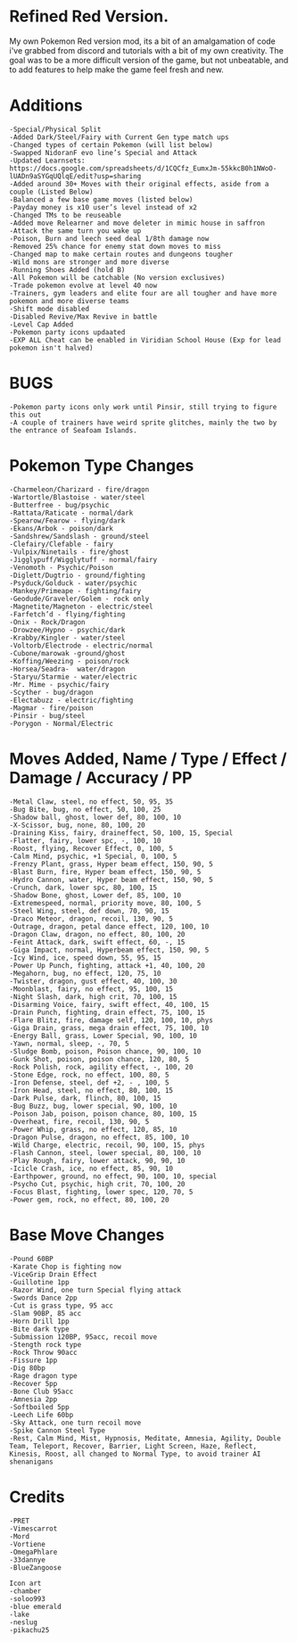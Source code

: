 # Refined Red Version.
My own Pokemon Red version mod, its a bit of an amalgamation of code i've grabbed from discord and tutorials with a bit of my own creativity.  The goal was to be a more difficult version of the game, but not unbeatable, and to add features to help make the game feel fresh and new.

# Additions
	-Special/Physical Split
 	-Added Dark/Steel/Fairy with Current Gen type match ups
	-Changed types of certain Pokemon (will list below)
	-Swapped NidoranF evo line’s Special and Attack
	-Updated Learnsets: https://docs.google.com/spreadsheets/d/1CQCfz_EumxJm-55kkcB0h1NWoO-lUADn9aSYGqUQlqE/edit?usp=sharing
	-Added around 30+ Moves with their original effects, aside from a couple (Listed Below)
	-Balanced a few base game moves (listed below)
	-Payday money is x10 user’s level instead of x2
	-Changed TMs to be reuseable
	-Added move Relearner and move deleter in mimic house in saffron
	-Attack the same turn you wake up
	-Poison, Burn and leech seed deal 1/8th damage now
	-Removed 25% chance for enemy stat down moves to miss
	-Changed map to make certain routes and dungeons tougher
	-Wild mons are stronger and more diverse
	-Running Shoes Added (hold B)
	-All Pokemon will be catchable (No version exclusives)
	-Trade pokemon evolve at level 40 now
	-Trainers, gym leaders and elite four are all tougher and have more pokemon and more diverse teams
	-Shift mode disabled
	-Disabled Revive/Max Revive in battle
	-Level Cap Added
	-Pokemon party icons updaated
 	-EXP ALL Cheat can be enabled in Viridian School House (Exp for lead pokemon isn't halved)

# BUGS
	-Pokemon party icons only work until Pinsir, still trying to figure this out
 	-A couple of trainers have weird sprite glitches, mainly the two by the entrance of Seafoam Islands.
	
# Pokemon Type Changes
	-Charmeleon/Charizard - fire/dragon
	-Wartortle/Blastoise - water/steel
	-Butterfree - bug/psychic
	-Rattata/Raticate - normal/dark
	-Spearow/Fearow - flying/dark
	-Ekans/Arbok - poison/dark
	-Sandshrew/Sandslash - ground/steel
	-Clefairy/Clefable - fairy
	-Vulpix/Ninetails - fire/ghost
	-Jigglypuff/Wigglytuff - normal/fairy
	-Venomoth - Psychic/Poison
	-Diglett/Dugtrio - ground/fighting
	-Psyduck/Golduck - water/psychic
	-Mankey/Primeape - fighting/fairy
	-Geodude/Graveler/Golem - rock only
	-Magnetite/Magneton - electric/steel
	-Farfetch’d - flying/fighting
 	-Onix - Rock/Dragon
	-Drowzee/Hypno - psychic/dark
	-Krabby/Kingler - water/steel
	-Voltorb/Electrode - electric/normal
	-Cubone/marowak -ground/ghost
	-Koffing/Weezing - poison/rock
	-Horsea/Seadra-  water/dragon
	-Staryu/Starmie - water/electric
	-Mr. Mime - psychic/fairy
	-Scyther - bug/dragon
	-Electabuzz - electric/fighting
	-Magmar - fire/poison
	-Pinsir - bug/steel
 	-Porygon - Normal/Electric

# Moves Added, Name / Type / Effect / Damage / Accuracy /  PP 
	-Metal Claw, steel, no effect, 50, 95, 35
	-Bug Bite, bug, no effect, 50, 100, 25
	-Shadow ball, ghost, lower def, 80, 100, 10
	-X-Scissor, bug, none, 80, 100, 20	
	-Draining Kiss, fairy, draineffect, 50, 100, 15, Special
	-Flatter, fairy, lower spc, -, 100, 10
	-Roost, flying, Recover Effect, 0, 100, 5
	-Calm Mind, psychic, +1 Special, 0, 100, 5
	-Frenzy Plant, grass, Hyper beam effect, 150, 90, 5
	-Blast Burn, fire, Hyper beam effect, 150, 90, 5
	-Hydro Cannon, water, Hyper beam effect, 150, 90, 5
	-Crunch, dark, lower spc, 80, 100, 15
	-Shadow Bone, ghost, Lower def, 85, 100, 10
	-Extremespeed, normal, priority move, 80, 100, 5
	-Steel Wing, steel, def down, 70, 90, 15
	-Draco Meteor, dragon, recoil, 130, 90, 5
	-Outrage, dragon, petal dance effect, 120, 100, 10
	-Dragon Claw, dragon, no effect, 80, 100, 20
	-Feint Attack, dark, swift effect, 60, -, 15 
	-Giga Impact, normal, Hyperbeam effect, 150, 90, 5
	-Icy Wind, ice, speed down, 55, 95, 15
	-Power Up Punch, fighting, attack +1, 40, 100, 20
	-Megahorn, bug, no effect, 120, 75, 10
	-Twister, dragon, gust effect, 40, 100, 30
	-Moonblast, fairy, no effect, 95, 100, 15
	-Night Slash, dark, high crit, 70, 100, 15
	-Disarming Voice, fairy, swift effect, 40, 100, 15
	-Drain Punch, fighting, drain effect, 75, 100, 15
	-Flare Blitz, fire, damage self, 120, 100, 10, phys
	-Giga Drain, grass, mega drain effect, 75, 100, 10
	-Energy Ball, grass, Lower Special, 90, 100, 10
	-Yawn, normal, sleep, -, 70, 5
	-Sludge Bomb, poison, Poison chance, 90, 100, 10
	-Gunk Shot, poison, poison chance, 120, 80, 5
	-Rock Polish, rock, agility effect, -, 100, 20
	-Stone Edge, rock, no effect, 100, 80, 5
	-Iron Defense, steel, def +2, - , 100, 5
	-Iron Head, steel, no effect, 80, 100, 15
	-Dark Pulse, dark, flinch, 80, 100, 15
	-Bug Buzz, bug, lower special, 90, 100, 10
	-Poison Jab, poison, poison chance, 80, 100, 15
	-Overheat, fire, recoil, 130, 90, 5
	-Power Whip, grass, no effect, 120, 85, 10
	-Dragon Pulse, dragon, no effect, 85, 100, 10
	-Wild Charge, electric, recoil, 90, 100, 15, phys
	-Flash Cannon, steel, lower special, 80, 100, 10
	-Play Rough, fairy, lower attack, 90, 90, 10
	-Icicle Crash, ice, no effect, 85, 90, 10
	-Earthpower, ground, no effect, 90, 100, 10, special
	-Psycho Cut, psychic, high crit, 70, 100, 20
	-Focus Blast, fighting, lower spec, 120, 70, 5
	-Power gem, rock, no effect, 80, 100, 20

# Base Move Changes
	-Pound 60BP
	-Karate Chop is fighting now
	-ViceGrip Drain Effect
	-Guillotine 1pp
	-Razor Wind, one turn Special flying attack
	-Swords Dance 2pp
	-Cut is grass type, 95 acc
	-Slam 90BP, 85 acc
	-Horn Drill 1pp
	-Bite dark type
	-Submission 120BP, 95acc, recoil move
	-Stength rock type
	-Rock Throw 90acc
	-Fissure 1pp
	-Dig 80bp
	-Rage dragon type
	-Recover 5pp
	-Bone Club 95acc
	-Amnesia 2pp
	-Softboiled 5pp
	-Leech Life 60bp
	-Sky Attack, one turn recoil move
 	-Spike Cannon Steel Type
  	-Rest, Calm Mind, Mist, Hypnosis, Meditate, Amnesia, Agility, Double Team, Teleport, Recover, Barrier, Light Screen, Haze, Reflect, Kinesis, Roost, all changed to Normal Type, to avoid trainer AI shenanigans
	
# Credits
	-PRET
	-Vimescarrot
	-Mord
	-Vortiene
	-OmegaPhlare
	-33dannye 
 	-BlueZangoose

	Icon art
	-chamber
	-soloo993
	-blue emerald
	-lake
	-neslug
	-pikachu25
	
